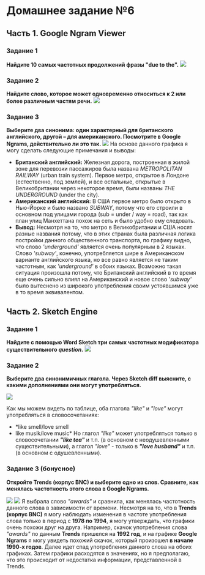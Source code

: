 # Домашнее задание №6
## Часть 1. Google Ngram Viewer
### Задание 1
**Найдите 10 самых частотных продолжений фразы "due to the".** 
![](https://github.com/nastyaprokhorova/hw6/blob/master/граф1.png)

### Задание 2
**Найдите слово, которое может одновременно относиться к 2 или более различным частям речи.**
![](https://github.com/nastyaprokhorova/hw6/blob/master/граф2.png)

### Задание 3
**Выберите два синонима: один характерный для британского английского, другой – для американского. Посмотрите в Google Ngrams, действительно ли это так.**
![](https://github.com/nastyaprokhorova/hw6/blob/master/граф3.png)
На основе данного графика я могу сделать следующие примечания и выводы:
+ **Британский английский:** Железная дорога, построенная в жилой зоне для перевозки пассажиров была названа *METROPOLITAN RAILWAY* (urban train system). Первое метро, открытое в Лондоне (естественно, под землей), и все остальные, открытые в Великобритании через некоторое время, были названы *THE UNDERGROUND* (under the city).
+ **Американский английский:** В США первое метро было открыто в Нью-Йорке и было названо *SUBWAY*, потому что его строили в основном под улицами города (sub = under / way = road), так как план улиц Манхеттана похож на сеть и было удобно ему следовать.
+ **Вывод:** Несмотря на то, что метро в Великобритании и США носят разные названия потому, что в этих странах была различная логика постройки данного общественного транспорта, по графику видно, что слово *'underground'* является очень популярным в 2 языках. Слово *'subway'*, конечно, употребляется шире в Американском варианте английского языка, но все равно является не таким частотным, как *'underground'* в обоих языках. Возможно такая ситуация произошла потому, что Британский английский в то время еще очень сильно влиял на Американский и новое слово *'subway'* было вытеснено из широкого употребления своим устоявшимся уже в то время эквивалентом.

## Часть 2. Sketch Engine
### Задание 1
**Найдите с помощью Word Sketch три самых частотных модификатора существительного *question*.** 
![](https://github.com/nastyaprokhorova/hw6/blob/master/Question1.png)

### Задание 2
**Выберите два синонимичных глагола. Через Sketch diff выясните, с какими дополнениями они могут употребляться.**

![](https://github.com/nastyaprokhorova/hw6/blob/master/дшлу.png)

Как мы можем видеть по таблице, оба глагола *"like"* и *"love"* могут употребляться в словосочетаниях:
+ *like smell/love smell
+ like musik/love music*
Но глагол *"like"* может употребляться только в словосочетании ***"like tea"*** и т.п. (в основном с неодушевленными существительными), а глагол *"love"* - только в ***"love husband"*** и т.п. (в основном с одушевленными).

### Задание 3 (бонусное)
**Откройте Trends (корпус BNC) и выберите одно из слов. Сравните, как менялась частотность этого слова в Google Ngrams.**

![](https://github.com/nastyaprokhorova/hw6/blob/master/awards1.png)
![](https://github.com/nastyaprokhorova/hw6/blob/master/awards.png)
Я выбрала слово *"awards"* и сравнила, как менялась  частотность данного слова в зависимости от времени. Несмотря на то, что в **Trends (корпус BNC)** я могу наблюдать изменения в частоте употребления слова только в период с **1978 по 1994**, я могу утверждать, что графики очень похожи друг на друга. Например, скачок употребления слова *"awards"* по данным **Trends** пришелся на **1992 год**, и на графике **Google Ngrams** я могу увидеть похожий скачок, который произошел **в начале 1990-х годов**. Далее идет спад употребления данного слова на обоих графиках. Затем графики расходятся в значениях, но я предполагаю, что это происходит от недостатка информации, представленной в Trends.
